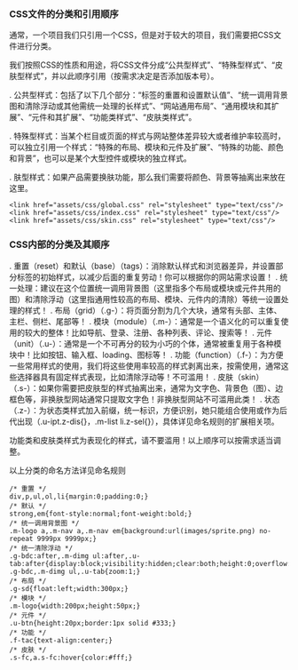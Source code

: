 ### CSS文件的分类和引用顺序
通常，一个项目我们只引用一个CSS，但是对于较大的项目，我们需要把CSS文件进行分类。

我们按照CSS的性质和用途，将CSS文件分成“公共型样式”、“特殊型样式”、“皮肤型样式”，并以此顺序引用（按需求决定是否添加版本号）。

. 公共型样式：包括了以下几个部分：“标签的重置和设置默认值”、“统一调用背景图和清除浮动或其他需统一处理的长样式”、“网站通用布局”、“通用模块和其扩展”、“元件和其扩展”、“功能类样式”、“皮肤类样式”。

. 特殊型样式：当某个栏目或页面的样式与网站整体差异较大或者维护率较高时，可以独立引用一个样式：“特殊的布局、模块和元件及扩展”、“特殊的功能、颜色和背景”，也可以是某个大型控件或模块的独立样式。

. 肤型样式：如果产品需要换肤功能，那么我们需要将颜色、背景等抽离出来放在这里。

```
<link href="assets/css/global.css" rel="stylesheet" type="text/css"/>
<link href="assets/css/index.css" rel="stylesheet" type="text/css"/>
<link href="assets/css/skin.css" rel="stylesheet" type="text/css"/>
```

### CSS内部的分类及其顺序
. 重置（reset）和默认（base）（tags）：消除默认样式和浏览器差异，并设置部分标签的初始样式，以减少后面的重复劳动！你可以根据你的网站需求设置！
. 统一处理：建议在这个位置统一调用背景图（这里指多个布局或模块或元件共用的图）和清除浮动（这里指通用性较高的布局、模块、元件内的清除）等统一设置处理的样式！
. 布局（grid）（.g-）：将页面分割为几个大块，通常有头部、主体、主栏、侧栏、尾部等！
. 模块（module）（.m-）：通常是一个语义化的可以重复使用的较大的整体！比如导航、登录、注册、各种列表、评论、搜索等！
. 元件（unit）（.u-）：通常是一个不可再分的较为小巧的个体，通常被重复用于各种模块中！比如按钮、输入框、loading、图标等！
. 功能（function）（.f-）：为方便一些常用样式的使用，我们将这些使用率较高的样式剥离出来，按需使用，通常这些选择器具有固定样式表现，比如清除浮动等！不可滥用！
. 皮肤（skin）（.s-）：如果你需要把皮肤型的样式抽离出来，通常为文字色、背景色（图）、边框色等，非换肤型网站通常只提取文字色！非换肤型网站不可滥用此类！
. 状态（.z-）：为状态类样式加入前缀，统一标识，方便识别，她只能组合使用或作为后代出现（.u-ipt.z-dis{}，.m-list li.z-sel{}），具体详见命名规则的扩展相关项。

功能类和皮肤类样式为表现化的样式，请不要滥用！以上顺序可以按需求适当调整。

以上分类的命名方法详见命名规则

```
/* 重置 */
div,p,ul,ol,li{margin:0;padding:0;}
/* 默认 */
strong,em{font-style:normal;font-weight:bold;}
/* 统一调用背景图 */
.m-logo a,.m-nav a,.m-nav em{background:url(images/sprite.png) no-repeat 9999px 9999px;}
/* 统一清除浮动 */
.g-bdc:after,.m-dimg ul:after,.u-tab:after{display:block;visibility:hidden;clear:both;height:0;overflow:hidden;content:'.';}
.g-bdc,.m-dimg ul,.u-tab{zoom:1;}
/* 布局 */
.g-sd{float:left;width:300px;}
/* 模块 */
.m-logo{width:200px;height:50px;}
/* 元件 */
.u-btn{height:20px;border:1px solid #333;}
/* 功能 */
.f-tac{text-align:center;}
/* 皮肤 */
.s-fc,a.s-fc:hover{color:#fff;}
```